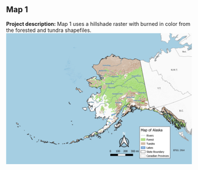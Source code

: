 ## Map 1

**Project description:** Map 1 uses a hillshade raster with burned in color from the forested and tundra shapefiles.
<img src="images/Map1.jpg?raw=true"/>
